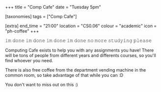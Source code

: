 +++
title = "Comp Cafe"
date = "Tuesday 5pm"

[taxonomies]
tags = ["Comp Cafe"]

[extra]
end_time = "21:00"
location = "CS0.06"
colour = "academic"
icon = "ph-coffee"
+++

𝚒𝚖 𝚍𝚘𝚗𝚎 𝚒𝚖 𝚍𝚘𝚗𝚎 𝚒𝚖 𝚍𝚘𝚗𝚎 𝚒𝚖 𝚍𝚘𝚗𝚎 𝚗𝚘 𝚖𝚘𝚛𝚎 𝚜𝚝𝚞𝚍𝚢𝚒𝚗𝚐 𝚙𝚕𝚎𝚊𝚜𝚎

Computing Cafe exists to help you with any assignments you have! There will be tons of people from different years and differents courses, so you'll find whoever you need.

There is also free coffee from the department vending machine in the common room, so take advantage of that while you can :D

You don't want to miss out on this :)

